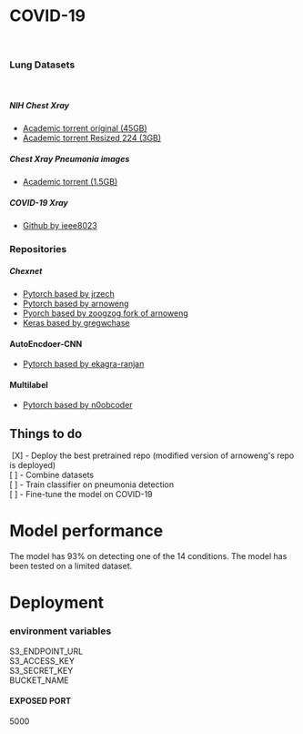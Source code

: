 # COVID-19 
​
### Lung Datasets
​
##### NIH Chest Xray
 - [Academic torrent original (45GB)](http://academictorrents.com/details/557481faacd824c83fbf57dcf7b6da9383b3235a)
 - [Academic torrent Resized 224 (3GB)](http://academictorrents.com/details/7208a86910cc518ae8feaa9021bf7f8565b97644)
​
##### Chest Xray Pneumonia images
 - [Academic torrent (1.5GB)](http://academictorrents.com/details/7208a86910cc518ae8feaa9021bf7f8565b97644)
​
##### COVID-19 Xray
 - [Github by ieee8023](https://github.com/ieee8023/covid-chestxray-dataset)
​
​
### Repositories 
##### Chexnet
 - [Pytorch based by jrzech](https://github.com/jrzech/reproduce-chexnet)
 - [Pytorch based by arnoweng](https://github.com/arnoweng/CheXNet)
 - [Pyorch based by zoogzog fork of arnoweng](https://github.com/zoogzog/chexnet)
 - [Keras based by gregwchase](https://github.com/gregwchase/nih-chest-xray)
​
#### AutoEncdoer-CNN
 - [Pytorch based by ekagra-ranjan](https://github.com/ekagra-ranjan/AE-CNN)
​
#### Multilabel 
 - [Pytorch based by n0obcoder](https://github.com/n0obcoder/NIH-Chest-X-Rays-Multi-Label-Image-Classification-In-Pytorch)
​
## Things to do
​
[X] - Deploy the best pretrained repo (modified version of arnoweng's repo is deployed)  
[ ] - Combine datasets   
[ ] - Train classifier on pneumonia detection  
[ ] - Fine-tune the model on COVID-19  

# Model performance
The model has 93% on detecting one of the 14 conditions. The model has been tested on a limited dataset.

# Deployment

### environment variables

S3_ENDPOINT_URL  
S3_ACCESS_KEY  
S3_SECRET_KEY  
BUCKET_NAME

#### EXPOSED PORT 

5000
